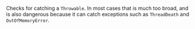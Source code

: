 
Checks for catching a `Throwable`. In most cases that is much too broad, and is also dangerous
because it can catch exceptions such as `ThreadDeath` and `OutOfMemoryError`.


